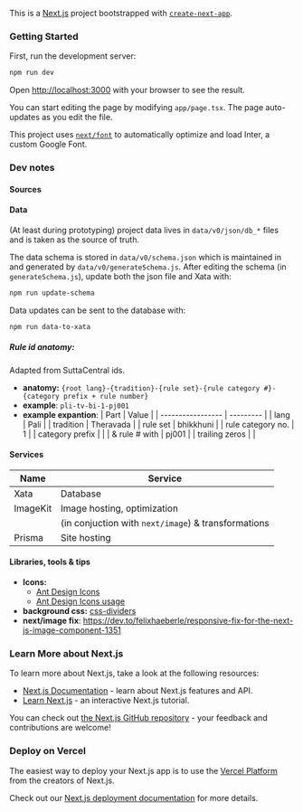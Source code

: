 This is a [Next.js](https://nextjs.org/) project bootstrapped with [`create-next-app`](https://github.com/vercel/next.js/tree/canary/packages/create-next-app).

### Getting Started

First, run the development server:

```bash
npm run dev
```

Open [http://localhost:3000](http://localhost:3000) with your browser to see the result.

You can start editing the page by modifying `app/page.tsx`. The page auto-updates as you edit the file.

This project uses [`next/font`](https://nextjs.org/docs/basic-features/font-optimization) to automatically optimize and load Inter, a custom Google Font.


### Dev notes

#### Sources

#### Data

(At least during prototyping) project data lives in `data/v0/json/db_*` files and is taken as the source of truth.

The data schema is stored in `data/v0/schema.json` which is maintained in and generated by `data/v0/generateSchema.js`. After editing the schema (in `generateSchema.js`), update both the json file and Xata with:

```sh
npm run update-schema
```

Data updates can be sent to the database with:

```sh
npm run data-to-xata
```

##### Rule id anatomy: 

Adapted from SuttaCentral ids.

- **anatomy:** 
    `{root lang}-{tradition}-{rule set}-{rule category #}-{category prefix + rule number}` 
- **example**: `pli-tv-bi-1-pj001`
- **example expantion**:
    | Part              | Value     |
    | ----------------- | --------- |
    | lang              | Pali      |
    | tradition         | Theravada |
    | rule set          | bhikkhuni |
    | rule category no. | 1         |
    | category prefix   |           |
    | & rule # with     | pj001     |
    | trailing zeros    |           |


#### Services

| Name     | Service                                             |
| -------- | --------------------------------------------------- |
| Xata     | Database                                            |
| ImageKit | Image hosting, optimization                         |
|          | (in conjuction with `next/image`) & transformations |
| Prisma   | Site hosting                                        |


#### Libraries, tools & tips

- **Icons:** 
  - [Ant Design Icons](https://ant.design/components/icon)
  - [Ant Design Icons usage](https://www.kindacode.com/article/how-to-use-ant-design-icons-with-react-js/)
- **background css:** [css-dividers](https://devsnap.me/css-dividers)
- **next/image fix**: https://dev.to/felixhaeberle/responsive-fix-for-the-next-js-image-component-1351


### Learn More about Next.js

To learn more about Next.js, take a look at the following resources:

- [Next.js Documentation](https://nextjs.org/docs) - learn about Next.js features and API.
- [Learn Next.js](https://nextjs.org/learn) - an interactive Next.js tutorial.

You can check out [the Next.js GitHub repository](https://github.com/vercel/next.js/) - your feedback and contributions are welcome!

### Deploy on Vercel

The easiest way to deploy your Next.js app is to use the [Vercel Platform](https://vercel.com/new?utm_medium=default-template&filter=next.js&utm_source=create-next-app&utm_campaign=create-next-app-readme) from the creators of Next.js.

Check out our [Next.js deployment documentation](https://nextjs.org/docs/deployment) for more details.


